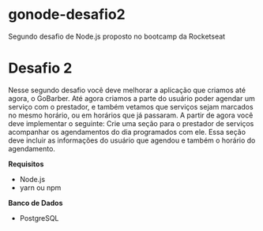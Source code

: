 # gonode-desafio2

Segundo desafio de Node.js proposto no bootcamp da Rocketseat

# Desafio 2

Nesse segundo desafio você deve melhorar a aplicação que criamos até agora, o GoBarber.
Até agora criamos a parte do usuário poder agendar um serviço com o prestador, e também
vetamos que serviços sejam marcados no mesmo horário, ou em horários que já passaram.
A partir de agora você deve implementar o seguinte:
Crie uma seção para o prestador de serviços acompanhar os agendamentos do dia
programados com ele. Essa seção deve incluir as informações do usuário que agendou e
também o horário do agendamento.

**Requisitos**

- Node.js
- yarn ou npm

**Banco de Dados**

- PostgreSQL
